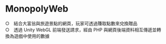 # MonopolyWeb
○　結合大富翁與旅遊景點的網頁，玩家可透過賺取點數來兌換贈品  
○　透過 Unity WebGL 前端發送請求，經由 PHP 與網頁後端資料相互傳遞並轉換為遊戲中使用的數據
